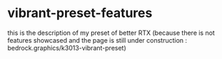 # vibrant-preset-features
this is the description of my preset of better RTX (because there is not features showcased and the page is still under construction : bedrock.graphics/k3013-vibrant-preset)
